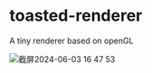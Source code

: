 # toasted-renderer
A tiny renderer based on openGL

![截屏2024-06-03 16 47 53](https://github.com/toastoffee/toasted-renderer/assets/55354833/56b92615-2ce6-4a0a-9537-4978c3f8cf38)
